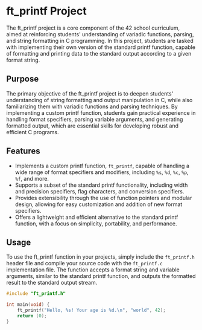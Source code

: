 # ft_printf Project

The ft_printf project is a core component of the 42 school curriculum, aimed at reinforcing students' understanding of variadic functions, parsing, and string formatting in C programming. In this project, students are tasked with implementing their own version of the standard printf function, capable of formatting and printing data to the standard output according to a given format string.

## Purpose

The primary objective of the ft_printf project is to deepen students' understanding of string formatting and output manipulation in C, while also familiarizing them with variadic functions and parsing techniques. By implementing a custom printf function, students gain practical experience in handling format specifiers, parsing variable arguments, and generating formatted output, which are essential skills for developing robust and efficient C programs.

## Features

- Implements a custom printf function, `ft_printf`, capable of handling a wide range of format specifiers and modifiers, including `%s`, `%d`, `%c`, `%p`, `%f`, and more.
- Supports a subset of the standard printf functionality, including width and precision specifiers, flag characters, and conversion specifiers.
- Provides extensibility through the use of function pointers and modular design, allowing for easy customization and addition of new format specifiers.
- Offers a lightweight and efficient alternative to the standard printf function, with a focus on simplicity, portability, and performance.

## Usage

To use the ft_printf function in your projects, simply include the `ft_printf.h` header file and compile your source code with the `ft_printf.c` implementation file. The function accepts a format string and variable arguments, similar to the standard printf function, and outputs the formatted result to the standard output stream.

```c
#include "ft_printf.h"

int main(void) {
    ft_printf("Hello, %s! Your age is %d.\n", "world", 42);
    return (0);
}
